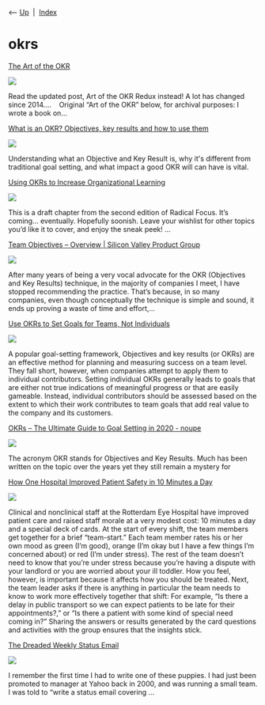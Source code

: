 <div class="nav">

⟵ [Up](index.html)  \|  [Index](index.html)

</div>

# okrs

<div class="cards">

<div class="card">

<div class="card-title">

[The Art of the OKR](http://eleganthack.com/the-art-of-the-okr)

</div>

<div class="card-image">

[![](https://eleganthack.com/wp-content/uploads/2014/02/monprint.jpg)](http://eleganthack.com/the-art-of-the-okr)

</div>

Read the updated post, Art of the OKR Redux instead! A lot has changed
since 2014….    Original “Art of the OKR” below, for archival purposes:
I wrote a book on…

</div>

<div class="card">

<div class="card-title">

[What is an OKR? Objectives, key results and how to use
them](https://jeffgothelf.com/blog/what-is-an-okr-here-are-the-basics)

</div>

<div class="card-image">

[![](https://jeffgothelf.com/wp-content/uploads/2021/05/okr_workshop_banner-thinkific.jpg)](https://jeffgothelf.com/blog/what-is-an-okr-here-are-the-basics)

</div>

Understanding what an Objective and Key Result is, why it's different
from traditional goal setting, and what impact a good OKR will can have
is vital.

</div>

<div class="card">

<div class="card-title">

[Using OKRs to Increase Organizational
Learning](http://eleganthack.com/using-okrs-to-increase-organizational-learning)

</div>

<div class="card-image">

[![](https://eleganthack.com/wp-content/uploads/2018/06/teamlettes.jpg)](http://eleganthack.com/using-okrs-to-increase-organizational-learning)

</div>

This is a draft chapter from the second edition of Radical Focus. It’s
coming… eventually. Hopefully soonish. Leave your wishlist for other
topics you’d like it to cover, and enjoy the sneak peek! …

</div>

<div class="card">

<div class="card-title">

[Team Objectives – Overview \| Silicon Valley Product
Group](https://svpg.com/team-objectives-overview)

</div>

<div class="card-image">

[![](https://www.svpg.com/wp-content/themes/svpg2022/app/img/svpg-social.jpg)](https://svpg.com/team-objectives-overview)

</div>

After many years of being a very vocal advocate for the OKR (Objectives
and Key Results) technique, in the majority of companies I meet, I have
stopped recommending the practice. That’s because, in so many companies,
even though conceptually the technique is simple and sound, it ends up
proving a waste of time and effort,...

</div>

<div class="card">

<div class="card-title">

[Use OKRs to Set Goals for Teams, Not
Individuals](https://hbr.org/2020/12/use-okrs-to-set-goals-for-teams-not-individuals)

</div>

<div class="card-image">

[![](https://hbr.org/resources/images/article_assets/2020/12/Dec20_17_-1165490839.jpg)](https://hbr.org/2020/12/use-okrs-to-set-goals-for-teams-not-individuals)

</div>

A popular goal-setting framework, Objectives and key results (or OKRs)
are an effective method for planning and measuring success on a team
level. They fall short, however, when companies attempt to apply them to
individual contributors. Setting individual OKRs generally leads to
goals that are either not true indications of meaningful progress or
that are easily gameable. Instead, individual contributors should be
assessed based on the extent to which their work contributes to team
goals that add real value to the company and its customers.

</div>

<div class="card">

<div class="card-title">

[OKRs – The Ultimate Guide to Goal Setting in 2020 -
noupe](https://www.noupe.com/design/okrs-the-ultimate-guide-to-goal-setting-in-2020.html)

</div>

<div class="card-image">

[![](https://www.noupe.com/wp-content/uploads/2020/01/goal-setting.jpeg)](https://www.noupe.com/design/okrs-the-ultimate-guide-to-goal-setting-in-2020.html)

</div>

The acronym OKR stands for Objectives and Key Results. Much has been
written on the topic over the years yet they still remain a mystery for

</div>

<div class="card">

<div class="card-title">

[How One Hospital Improved Patient Safety in 10 Minutes a
Day](https://hbr.org/2018/10/how-one-hospital-improved-patient-safety-in-10-minutes-a-day)

</div>

<div class="card-image">

[![](https://hbr.org/resources/images/article_assets/2018/10/oct18_30_114723652-1.jpg)](https://hbr.org/2018/10/how-one-hospital-improved-patient-safety-in-10-minutes-a-day)

</div>

Clinical and nonclinical staff at the Rotterdam Eye Hospital have
improved patient care and raised staff morale at a very modest cost: 10
minutes a day and a special deck of cards. At the start of every shift,
the team members get together for a brief “team-start.” Each team member
rates his or her own mood as green (I’m good), orange (I’m okay but I
have a few things I’m concerned about) or red (I’m under stress). The
rest of the team doesn’t need to know that you’re under stress because
you’re having a dispute with your landlord or you are worried about your
ill toddler. How you feel, however, is important because it affects how
you should be treated. Next, the team leader asks if there is anything
in particular the team needs to know to work more effectively together
that shift: For example, “Is there a delay in public transport so we can
expect patients to be late for their appointments?,” or “Is there a
patient with some kind of special need coming in?” Sharing the answers
or results generated by the card questions and activities with the group
ensures that the insights stick.

</div>

<div class="card">

<div class="card-title">

[The Dreaded Weekly Status
Email](http://eleganthack.com/the-dreaded-weekly-status-email)

</div>

<div class="card-image">

[![](https://eleganthack.com/wp-content/uploads/2013/09/email.jpg)](http://eleganthack.com/the-dreaded-weekly-status-email)

</div>

I remember the first time I had to write one of these puppies. I had
just been promoted to manager at Yahoo back in 2000, and was running a
small team. I was told to “write a status email covering …

</div>

</div>
